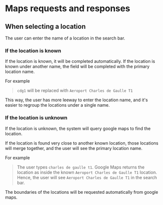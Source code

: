 
# Maps requests and responses

## When selecting a location

The user can enter the name of a location in the search bar.

### If the location is known

If the location is known, it will be completed automatically.
If the location is known under another name, the field will be completed with the primary location name.

For example
> `cdg1` will be replaced with `Aeroport Charles de Gaulle T1`

This way, the user has more leeway to enter the location name, and it's easier to regroup the locations under a single name.

### If the location is unknown

If the location is unknown, the system will query google maps to find the location.

If the location is found very close to another known location, those locations will merge together, and the user will see the primary location name.

For example
> The user types `charles de gaulle t1`. Google Maps returns the location as inside the known `Aeroport Charles de Gaulle T1` location. Hence, the user will see `Aeroport Charles de Gaulle T1` in the search bar.

The boundaries of the locations will be requested automatically from google maps.

